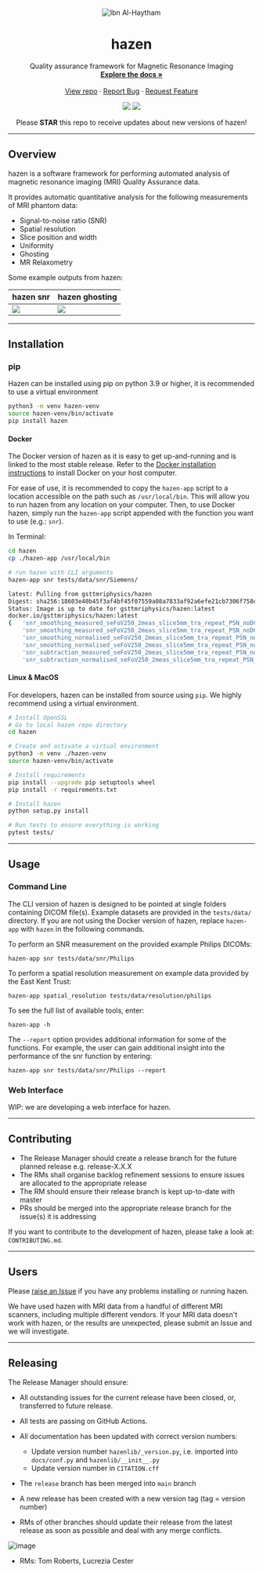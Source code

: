 <!-- PROJECT HEADING -->
<br />
<p align="center">
   <img src="https://raw.githubusercontent.com/GSTT-CSC/hazen/readme-dev/docs/assets/ibn-al-haytham.jpeg" alt="Ibn Al-Haytham">
</p>   
<h1 align="center">hazen</h1>
<p align="center">
   Quality assurance framework for Magnetic Resonance Imaging
   <br />
   <a href="https://github.com/github_username/repo_name"><strong>Explore the docs »</strong></a>
   <br />
   <br />
   <a href="https://github.com/GSTT-CSC/hazen">View repo</a>
   ·
   <a href="https://github.com/GSTT-CSC/hazen/issues">Report Bug</a>
   ·
   <a href="https://github.com/GSTT-CSC/hazen/issues">Request Feature</a>
</p>
<p align="center">
  <img src="https://github.com/GSTT-CSC/hazen/actions/workflows/tests_release.yml/badge.svg?branch=main">
  <img src="https://img.shields.io/endpoint?url=https://gist.githubusercontent.com/laurencejackson/ba102d5f3e592fcd50451c2eff8a803d/raw/hazen_pytest-coverage-comment.json">
</p>
<p align="center">Please <b>STAR</b> this repo to receive updates about new versions of hazen!</p>


---

## Overview

hazen is a software framework for performing automated analysis of magnetic resonance imaging (MRI) Quality Assurance data.

It provides automatic quantitative analysis for the following measurements of MRI phantom data:
- Signal-to-noise ratio (SNR)
- Spatial resolution
- Slice position and width
- Uniformity
- Ghosting
- MR Relaxometry

Some example outputs from hazen:

| hazen snr                        | hazen ghosting                |
|----------------------------------|-------------------------------|
| ![](docs/assets/snr-example.png) | ![](docs/assets/ghosting.png) |

---

## Installation

### pip

Hazen can be installed using pip on python 3.9 or higher, it is recommended to use a virtual environment

```bash
python3 -m venv hazen-venv
source hazen-venv/bin/activate
pip install hazen
```

#### Docker

The Docker version of hazen as it is easy to get up-and-running and is linked to the most stable release. Refer to the [Docker installation instructions](https://docs.docker.com/engine/install) to install Docker on your host computer.

For ease of use, it is recommended to copy the `hazen-app` script to a location accessible on the path such as `/usr/local/bin`. This will allow you to run hazen from any location on your computer. Then, to use Docker hazen, simply run the `hazen-app` script appended with the function you want to use (e.g.: `snr`). 

In Terminal:

```bash 
cd hazen
cp ./hazen-app /usr/local/bin

# run hazen with CLI arguments
hazen-app snr tests/data/snr/Siemens/

latest: Pulling from gsttmriphysics/hazen
Digest: sha256:18603e40b45f3af4bf45f07559a08a7833af92a6efe21cb7306f758e8eeab24a
Status: Image is up to date for gsttmriphysics/hazen:latest
docker.io/gsttmriphysics/hazen:latest
{   'snr_smoothing_measured_seFoV250_2meas_slice5mm_tra_repeat_PSN_noDC_2_1': 191.16,
    'snr_smoothing_measured_seFoV250_2meas_slice5mm_tra_repeat_PSN_noDC_3_1': 195.58,
    'snr_smoothing_normalised_seFoV250_2meas_slice5mm_tra_repeat_PSN_noDC_2_1': 1866.09,
    'snr_smoothing_normalised_seFoV250_2meas_slice5mm_tra_repeat_PSN_noDC_3_1': 1909.2,
    'snr_subtraction_measured_seFoV250_2meas_slice5mm_tra_repeat_PSN_noDC_2_1': 220.73,
    'snr_subtraction_normalised_seFoV250_2meas_slice5mm_tra_repeat_PSN_noDC_2_1': 2154.69}
```


#### Linux & MacOS

For developers, hazen can be installed from source using `pip`. We highly recommend using a virtual environment.

```bash
# Install OpenSSL
# Go to local hazen repo directory
cd hazen

# Create and activate a virtual environment
python3 -m venv ./hazen-venv
source hazen-venv/bin/activate

# Install requirements
pip install --upgrade pip setuptools wheel
pip install -r requirements.txt

# Install hazen
python setup.py install

# Run tests to ensure everything is working
pytest tests/
```

---

## Usage

### Command Line

The CLI version of hazen is designed to be pointed at single folders containing DICOM file(s). Example datasets are provided in the `tests/data/` directory. If you are not using the Docker version of hazen, replace `hazen-app` with `hazen` in the following commands.

To perform an SNR measurement on the provided example Philips DICOMs:

`hazen-app snr tests/data/snr/Philips`

To perform a spatial resolution measurement on example data provided by the East Kent Trust:

`hazen-app spatial_resolution tests/data/resolution/philips`

To see the full list of available tools, enter:

`hazen-app -h`

The `--report` option provides additional information for some of the functions. For example, the user can gain additional insight into the performance of the snr function by entering:

`hazen-app snr tests/data/snr/Philips --report`

### Web Interface

WIP: we are developing a web interface for hazen.

---

## Contributing
- The Release Manager should create a release branch for the future planned release e.g. release-X.X.X
- The RMs shall organise backlog refinement sessions to ensure issues are allocated to the appropriate release
- The RM should ensure their release branch is kept up-to-date with master
- PRs should be merged into the appropriate release branch for the issue(s) it is addressing

If you want to contribute to the development of hazen, please take a look at: `CONTRIBUTING.md`.

---

## Users

Please [raise an Issue](https://github.com/GSTT-CSC/hazen/issues) if you have any problems installing or running hazen.

We have used hazen with MRI data from a handful of different MRI scanners, including multiple different vendors. If your MRI data doesn't work with hazen, or the results are unexpected, please submit an Issue and we will investigate. 

---

## Releasing

The Release Manager should ensure:
- All outstanding issues for the current release have been closed, or, transferred to future release.
- All tests are passing on GitHub Actions.
- All documentation has been updated with correct version numbers:
   - Update version number `hazenlib/_version.py`, i.e. imported into `docs/conf.py` and `hazenlib/__init__.py`
   - Update version number in `CITATION.cff`
- The `release` branch has been merged into `main` branch
- A new release has been created with a new version tag (tag = version number)

- RMs of other branches should update their release from the latest release as soon as possible and deal with any merge conflicts.

![image](https://user-images.githubusercontent.com/19840489/143266366-06e33949-12c7-44b4-9ed7-c0a795b5d492.png)

- RMs: Tom Roberts, Lucrezia Cester

